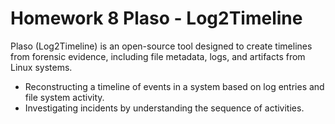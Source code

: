 # Homework 8 Plaso - Log2Timeline

Plaso (Log2Timeline) is an open-source tool designed to create timelines from forensic evidence, including file metadata, logs, and artifacts from Linux systems.

* Reconstructing a timeline of events in a system based on log entries and file system activity.
* Investigating incidents by understanding the sequence of activities.